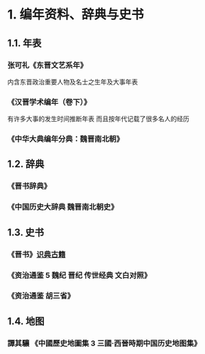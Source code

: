 # 1. 编年资料、辞典与史书

## 1.1. 年表
### 张可礼《东晋文艺系年》
内含东晋政治重要人物及名士之生年及大事年表

### 《汉晋学术编年（卷下）》
有许多大事的发生时间推断年表
而且按年代记载了很多名人的经历

### 《中华大典编年分典：魏晋南北朝》

## 1.2. 辞典

### 《晋书辞典》

### 《中国历史大辞典 魏晋南北朝史》

## 1.3. 史书

### 《晋书》[识典古籍](https://www.shidianguji.com/book/LS0005/chapter/LS0005_1?version=76)
### 《资治通鉴 5 魏纪 晋纪 传世经典 文白对照》
### 《资治通鉴 胡三省》

## 1.4. 地图

### 譚其驤 《中國歷史地圖集 3 三國·西晉時期中国历史地图集》
